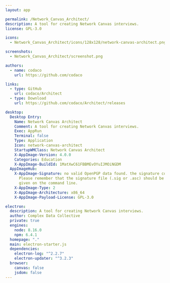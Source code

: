 ```yaml
---
layout: app

permalink: /Network_Canvas_Architect/
description: A tool for creating Network Canvas interviews.
license: GPL-3.0

icons:
  - Network_Canvas_Architect/icons/128x128/network-canvas-architect.png

screenshots:
  - Network_Canvas_Architect/screenshot.png

authors:
  - name: codaco
    url: https://github.com/codaco

links:
  - type: GitHub
    url: codaco/Architect
  - type: Download
    url: https://github.com/codaco/Architect/releases

desktop:
  Desktop Entry:
    Name: Network Canvas Architect
    Comment: A tool for creating Network Canvas interviews.
    Exec: AppRun
    Terminal: false
    Type: Application
    Icon: network-canvas-architect
    StartupWMClass: Network Canvas Architect
    X-AppImage-Version: 4.0.0
    Categories: Education
    X-AppImage-BuildId: 1MatXwC61FBBMEvOYuIJMOiNGDM
  AppImageHub:
    X-AppImage-Signature: no valid OpenPGP data found. the signature could not be verified.
      Please remember that the signature file (.sig or .asc) should be the first file
      given on the command line.
    X-AppImage-Type: 2
    X-AppImage-Architecture: x86_64
    X-AppImage-Payload-License: GPL-3.0

electron:
  description: A tool for creating Network Canvas interviews.
  author: Complex Data Collective
  private: true
  engines:
    node: 8.16.0
    npm: 6.4.1
  homepage: "."
  main: electron-starter.js
  dependencies:
    electron-log: "^2.2.7"
    electron-updater: "^3.2.3"
  browser:
    canvas: false
    jsdom: false
---
```

